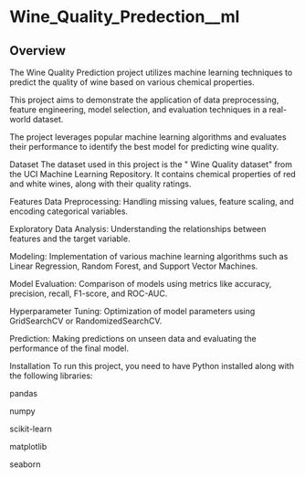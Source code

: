 # Wine_Quality_Predection__ml
## Overview
The Wine Quality Prediction project utilizes machine learning techniques to predict the quality of wine based on various chemical properties.

This project aims to demonstrate the application of data preprocessing, feature engineering, model selection, and evaluation techniques in a real-world dataset.

The project leverages popular machine learning algorithms and evaluates their performance to identify the best model for predicting wine quality.


Dataset
The dataset used in this project is the " Wine Quality dataset" from the UCI Machine Learning Repository. It contains chemical properties of red and white wines, along with their quality ratings.


Features
Data Preprocessing: Handling missing values, feature scaling, and encoding categorical variables.


Exploratory Data Analysis: Understanding the relationships between features and the target variable.


Modeling: Implementation of various machine learning algorithms such as Linear Regression, Random Forest, and Support Vector Machines.


Model Evaluation: Comparison of models using metrics like accuracy, precision, recall, F1-score, and ROC-AUC.


Hyperparameter Tuning: Optimization of model parameters using GridSearchCV or RandomizedSearchCV.


Prediction: Making predictions on unseen data and evaluating the performance of the final model.


Installation
To run this project, you need to have Python installed along with the following libraries:

pandas

numpy

scikit-learn

matplotlib

seaborn
